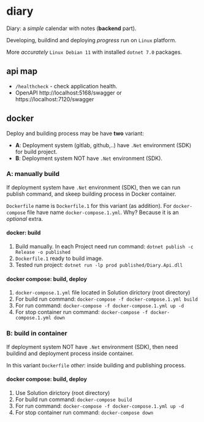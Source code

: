 # diary

Diary: a _simple_ calendar with notes (**backend** part).

Developing, buildind and deploying _progress_ run on `Linux` platform.

More _accurately_ `Linux Debian 11` with installed `dotnet 7.0` packages.

## api map

- `/healthcheck` - check application health.
- OpenAPI http://localhost:5168/swagger or https://localhost:7120/swagger

## docker

Deploy and building process may be have __two__ variant:

- **A**: Deployment system (gitlab, github,..) have `.Net` environment (SDK) for build project.
- **B**: Deployment system NOT have `.Net` environment (SDK).

### A: manually build

If deployment system have `.Net` environment (SDK), then we can run publish command, and skeep building process in Docker container.

`Dockerfile` name is `Dockerfile.1` for this variant (as addition).
For `docker-compose` file have name `docker-compose.1.yml`.
Why?
Because it is an _optional_ extra.

#### docker: build

1. Build manually. In each Project need run command: `dotnet publish -c Release -o published`
2. `Dockerfile.1` ready to build image.
3. Tested run project: `dotnet run -lp prod published/Diary.Api.dll`

#### docker compose: build, deploy

1. `docker-compose.1.yml` file located in Solution dirictory (root directory)
2. For build run command: `docker-compose -f docker-compose.1.yml build`
3. For run command: `docker-compose -f docker-compose.1.yml up -d`
4. For stop container run command: `docker-compose -f docker-compose.1.yml down`

### B: build in container

If deployment system NOT have `.Net` environment (SDK), then need buildind and deployment process inside container.

In this variant `Dockerfile` _other_: inside building and publishing process.

#### docker compose: build, deploy

1. Use Solution dirictory (root directory)
2. For build run command: `docker-compose build`
3. For run command: `docker-compose -f docker-compose.1.yml up -d`
4. For stop container run command: `docker-compose down`
